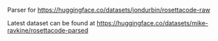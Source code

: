 Parser for https://huggingface.co/datasets/jondurbin/rosettacode-raw

Latest dataset can be found at https://huggingface.co/datasets/mike-ravkine/rosettacode-parsed